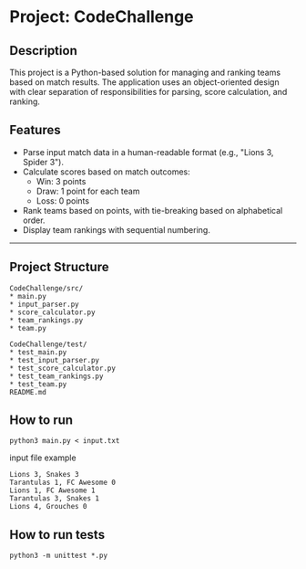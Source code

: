 # Project: CodeChallenge

## Description
This project is a Python-based solution for managing and ranking teams based on match results. The application uses an object-oriented design with clear separation of responsibilities for parsing, score calculation, and ranking.

## Features
- Parse input match data in a human-readable format (e.g., "Lions 3, Spider 3").
- Calculate scores based on match outcomes:
  - Win: 3 points
  - Draw: 1 point for each team
  - Loss: 0 points
- Rank teams based on points, with tie-breaking based on alphabetical order.
- Display team rankings with sequential numbering.

---

## Project Structure
```plaintext
CodeChallenge/src/
* main.py              
* input_parser.py       
* score_calculator.py   
* team_rankings.py     
* team.py               

CodeChallenge/test/
* test_main.py          
* test_input_parser.py  
* test_score_calculator.py  
* test_team_rankings.py     
* test_team.py          
README.md 
```

## How to run


```
python3 main.py < input.txt
```

input file example
```
Lions 3, Snakes 3
Tarantulas 1, FC Awesome 0
Lions 1, FC Awesome 1
Tarantulas 3, Snakes 1
Lions 4, Grouches 0
```

## How to run tests

```
python3 -m unittest *.py 
```